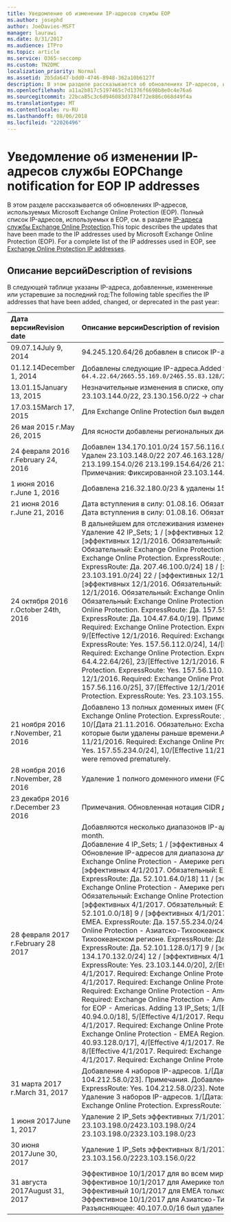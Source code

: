 ```yaml
---
title: Уведомление об изменении IP-адресов службы EOP
ms.author: josephd
author: JoeDavies-MSFT
manager: laurawi
ms.date: 8/31/2017
ms.audience: ITPro
ms.topic: article
ms.service: O365-seccomp
ms.custom: TN2DMC
localization_priority: Normal
ms.assetid: 2b5da647-bdd0-4746-8948-362a10b6127f
description: В этом разделе рассказывается об обновлениях IP-адресов, используемых Microsoft Exchange Online Protection (EOP). Полный список IP-адресов, используемых в EOP, см. в разделе IP-адреса службы Exchange Online Protection.
ms.openlocfilehash: a11a2b817c5197465c7d1376f6698b8e0c4e76a6
ms.sourcegitcommit: 22bca85c3c6d946083d3784f72e886c068d49f4a
ms.translationtype: MT
ms.contentlocale: ru-RU
ms.lasthandoff: 08/06/2018
ms.locfileid: "22026496"
---
```

# <a name="change-notification-for-eop-ip-addresses"></a><span data-ttu-id="12af7-104">Уведомление об изменении IP-адресов службы EOP</span><span class="sxs-lookup"><span data-stu-id="12af7-104">Change notification for EOP IP addresses</span></span>

<span data-ttu-id="12af7-p102">В этом разделе рассказывается об обновлениях IP-адресов, используемых Microsoft Exchange Online Protection (EOP). Полный список IP-адресов, используемых в EOP, см. в разделе [IP-адреса службы Exchange Online Protection](exchange-online-protection-ip-addresses.md).</span><span class="sxs-lookup"><span data-stu-id="12af7-p102">This topic describes the updates that have been made to the IP addresses used by Microsoft Exchange Online Protection (EOP). For a complete list of the IP addresses used in EOP, see [Exchange Online Protection IP addresses](exchange-online-protection-ip-addresses.md).</span></span>
  
## <a name="description-of-revisions"></a><span data-ttu-id="12af7-107">Описание версий</span><span class="sxs-lookup"><span data-stu-id="12af7-107">Description of revisions</span></span>

<span data-ttu-id="12af7-108">В следующей таблице указаны IP-адреса, добавленные, измененные или устаревшие за последний год:</span><span class="sxs-lookup"><span data-stu-id="12af7-108">The following table specifies the IP addresses that have been added, changed, or deprecated in the past year:</span></span>
  
|<span data-ttu-id="12af7-109">**Дата версии**</span><span class="sxs-lookup"><span data-stu-id="12af7-109">**Revision date**</span></span>|<span data-ttu-id="12af7-110">**Описание версии**</span><span class="sxs-lookup"><span data-stu-id="12af7-110">**Description of revision**</span></span>|
|:-----|:-----|
|<span data-ttu-id="12af7-111">09.07.14</span><span class="sxs-lookup"><span data-stu-id="12af7-111">July 9, 2014</span></span>  <br/> | <span data-ttu-id="12af7-112">94.245.120.64/26 добавлен в список IP-адресов.</span><span class="sxs-lookup"><span data-stu-id="12af7-112">Added 94.245.120.64/26 to the list of IP addresses.</span></span>  <br/> |
|<span data-ttu-id="12af7-113">01.12.14</span><span class="sxs-lookup"><span data-stu-id="12af7-113">December 1, 2014</span></span>  <br/> |<span data-ttu-id="12af7-114">Добавлены следующие IP-адреса.</span><span class="sxs-lookup"><span data-stu-id="12af7-114">Added the following IP addresses.</span></span>  <br/> ```64.4.22.64/2665.55.169.0/2465.55.83.128/27134.170.132.0/24134.170.140.0/24134.170.171.0/24157.55.133.160/27157.55.158.0/23157.55.234.0/24157.55.206.0/23157.56.73.0/24157.56.87.192/26157.56.108.0/24157.56.110.0/24157.56.111.0/24157.56.112.0/24157.56.206.0/24157.56.208.0/22207.46.100.0/24207.46.101.128/26``````23.103.132.0/2323.103.134.0/2323.130.156.0/2223.103.144.0/19104.47.0.0/1723.103.198.0/2323.103.200.0/2123.103.191.0/242a01:111:f400:fc00::/54```|
|<span data-ttu-id="12af7-115">13.01.15</span><span class="sxs-lookup"><span data-stu-id="12af7-115">January 13, 2015</span></span>  <br/> | <span data-ttu-id="12af7-116">Незначительные изменения в списке, опубликованном в декабре (23.103.132.0/23 -\> изменен на 23.103.132.0/22; 23.103.134.0/23 -\> удален (включен в другие диапазоны); 23.103.144.0/19 -\> изменен на 23.103.144.0/22; 23.130.156.0/22 -\> изменен на 23.103.136.0/21).</span><span class="sxs-lookup"><span data-stu-id="12af7-116">Minor adjustments to the list published in December (23.103.132.0/23 -\> change to 23.103.132.0/22, 23.103.134.0/23 -\> remove (included in other ranges), 23.103.144.0/19 -\> change to 23.103.144.0/22, 23.130.156.0/22 -\> change to 23.103.136.0/21).</span></span>  <br/> |
|<span data-ttu-id="12af7-117">17.03.15</span><span class="sxs-lookup"><span data-stu-id="12af7-117">March 17, 2015</span></span>  <br/> |<span data-ttu-id="12af7-p103">Для Exchange Online Protection был выделен один диапазон из нового диапазона Office 365 (40.96.0.0/12). Exchange Online Protection будет ждать более 30 дней, прежде чем выделить емкость для следующих конечных точек. 40.107.0.0/16</span><span class="sxs-lookup"><span data-stu-id="12af7-p103">Of the new Office 365 range (40.96.0.0/12), Exchange Online Protection has been allocated one range. Exchange Online Protection will wait 30+ days before deploying capacity to the following end points. 40.107.0.0/16</span></span>  <br/> |
|<span data-ttu-id="12af7-121">26 мая 2015 г.</span><span class="sxs-lookup"><span data-stu-id="12af7-121">May 26, 2015</span></span>  <br/> |<span data-ttu-id="12af7-122">Для ясности добавлены региональных диапазоны.</span><span class="sxs-lookup"><span data-stu-id="12af7-122">Added regional specific ranges for clarity.</span></span>  <br/> |
|<span data-ttu-id="12af7-123">24 февраля 2016 г.</span><span class="sxs-lookup"><span data-stu-id="12af7-123">February 24, 2016</span></span>  <br/> |<span data-ttu-id="12af7-p104">Добавлен 134.170.101.0/24 157.56.116.0/25 207.46.108.0/25 157.56.110.0/23 157.56.120.0/25 157.55.234.0/24. Примечания. Полный список IP-адресов EOP.</span><span class="sxs-lookup"><span data-stu-id="12af7-p104">Added 134.170.101.0/24 157.56.116.0/25 207.46.108.0/25 157.56.110.0/23 157.56.120.0/25 157.55.234.0/24. Notes: To the complete EOP IP List.</span></span>  <br/> <span data-ttu-id="12af7-126">Удален 23.103.148.0/22 207.46.163.128/26 207.46.163.192/27 207.46.163.224/27 23.103.145.128/27 23.103.145.192/27 213.199.154.0/26 213.199.154.64/26 213.199.154.128/27 207.46.51.64/27 207.46.51.96/27 134.170.132.0/24 Примечания. Из региональных списков, эти адреса продублированы или больше не используются.</span><span class="sxs-lookup"><span data-stu-id="12af7-126">Removed 23.103.148.0/22 207.46.163.128/26 207.46.163.192/27 207.46.163.224/27 23.103.145.128/27 23.103.145.192/27 213.199.154.0/26 213.199.154.64/26 213.199.154.128/27 207.46.51.64/27 207.46.51.96/27 134.170.132.0/24 Notes: From regional listings, these were duplicates or are no longer in use.</span></span>  <br/> <span data-ttu-id="12af7-127">Примечания: Фиксированной 23.103.144.0/22 для 23.103.144.0/20 &amp; фиксированной 157.55.133.160/27 для 157.55.133.0/25.</span><span class="sxs-lookup"><span data-stu-id="12af7-127">Notes: Fixed 23.103.144.0/22 to 23.103.144.0/20 &amp; Fixed 157.55.133.160/27 to 157.55.133.0/25.</span></span>  <br/> |
|<span data-ttu-id="12af7-128">1 июня 2016 г.</span><span class="sxs-lookup"><span data-stu-id="12af7-128">June 1, 2016</span></span>  <br/> |<span data-ttu-id="12af7-129">Добавлена 216.32.180.0/23 &amp; удалены 157.56.111.0/24</span><span class="sxs-lookup"><span data-stu-id="12af7-129">Added 216.32.180.0/23 &amp; removed 157.56.111.0/24</span></span>  <br/> |
|<span data-ttu-id="12af7-130">21 июня 2016 г.</span><span class="sxs-lookup"><span data-stu-id="12af7-130">June 21, 2016</span></span>  <br/> |<span data-ttu-id="12af7-p105">Дата вступления в силу: 01.08.16. Обязательно: Skype для бизнеса Online. ExpressRoute: Да. 216.32.180.0/24</span><span class="sxs-lookup"><span data-stu-id="12af7-p105">Effective 8/1/2016. Required: Skype for Business Online. ExpressRoute: Yes. 216.32.180.0/24</span></span>  <br/> <span data-ttu-id="12af7-p106">Дата вступления в силу: 01.08.16. Обязательно: Exchange Online Protection. ExpressRoute: Да. 216.32.181.0/24</span><span class="sxs-lookup"><span data-stu-id="12af7-p106">Effective 8/1/2016. Required: Exchange Online Protection. ExpressRoute: Yes. 216.32.181.0/24</span></span>  <br/> |
|<span data-ttu-id="12af7-139">24 октября 2016 г.</span><span class="sxs-lookup"><span data-stu-id="12af7-139">October 24th, 2016</span></span>  <br/> |<span data-ttu-id="12af7-140">В дальнейшем для отслеживания изменений используйте [веб-канал конечных точек Office 365](https://go.microsoft.com/fwlink/p/?linkid=236301).</span><span class="sxs-lookup"><span data-stu-id="12af7-140">Going forward, please refer to the [Office 365 endpoints feed](https://go.microsoft.com/fwlink/p/?linkid=236301) to track changes.</span></span>  <br/> <span data-ttu-id="12af7-p107">Удаление 42 IP_Sets; 1 / [эффективных 12/1/2016. Обязательный: Exchange Online Protection. ExpressRoute: Да. 23.103.144.0/20] 2 / [эффективных 12/1/2016. Обязательный: Exchange Online Protection. ExpressRoute: Да. 23.103.198.0/23], 3 / [эффективных 12/1/2016. Обязательный: Exchange Online Protection. ExpressRoute: Да. 23.103.200.0/21] 4 / [эффективных 12/1/2016. Обязательный: Exchange Online Protection. ExpressRoute: Да. 40.92.0.0/14], 5 / [эффективных 12/1/2016. Обязательный: Exchange Online Protection. ExpressRoute: Да. 40.107.0.0/16] 6 / [эффективных 12/1/2016. Обязательный: Exchange Online Protection. ExpressRoute: Да. 65.55.169.0/24] 7 / [эффективных 12/1/2016. Обязательный: Exchange Online Protection. ExpressRoute: Да. 134.170.101.0/24], 8 / [эффективных 12/1/2016. Обязательный: Exchange Online Protection. ExpressRoute: Да. 134.170.140.0/24] 9 / [эффективных 12/1/2016. Обязательный: Exchange Online Protection. ExpressRoute: Да. 134.170.171.0/24], 10 / [эффективных 12/1/2016. Обязательный: Exchange Online Protection. ExpressRoute: Да. 157.55.133.0/25] 11 / [эффективных 12/1/2016. Обязательный: Exchange Online Protection. ExpressRoute: Да. 157.56.87.192/26] 12 / [эффективных 12/1/2016. Обязательный: Exchange Online Protection. ExpressRoute: Да. 157.56.110.0/23] 13 / [эффективных 12/1/2016. Обязательный: Exchange Online Protection. ExpressRoute: Да. 157.56.112.0/24] 14 / [эффективных 12/1/2016. Обязательный: Exchange Online Protection. ExpressRoute: Да. 157.56.116.0/25] 15 / [эффективных 12/1/2016. Обязательный: Exchange Online Protection. ExpressRoute: Да. 157.56.120.0/25] 16 / [эффективных 12/1/2016. Обязательный: Exchange Online Protection. ExpressRoute: Да. 207.46.51.64/26] 17 / [эффективных 12/1/2016. Обязательный: Exchange Online Protection. ExpressRoute: Да. 207.46.100.0/24] 18 / [эффективных 12/1/2016. Обязательный: Exchange Online Protection. ExpressRoute: Да. 207.46.108.0/25] 19 / [эффективных 12/1/2016. Обязательный: Exchange Online Protection. ExpressRoute: Да. 2a01:111:f400:FC00:: / 54], 20 / [эффективных 12/1/2016. Обязательный: Exchange Online Protection. ExpressRoute: Да. 23.103.148.0/22] 21 / [эффективных 12/1/2016. Обязательный: Exchange Online Protection. ExpressRoute: Да. 23.103.191.0/24] 22 / [эффективных 12/1/2016. Обязательный: Exchange Online Protection. ExpressRoute: Да. 64.4.22.64/26] 23 / [эффективных 12/1/2016. Обязательный: Exchange Online Protection. ExpressRoute: Да. 65.55.169.0/24] 24 / [эффективных 12/1/2016. Обязательный: Exchange Online Protection. ExpressRoute: Да. 157.55.133.0/25], 25 / [эффективных 12/1/2016. Обязательный: Exchange Online Protection. ExpressRoute: Да. 157.55.158.0/23], 26 / [эффективных 12/1/2016. Обязательный: Exchange Online Protection. ExpressRoute: Да. 157.56.87.192/26] 27 / [эффективных 12/1/2016. Обязательный: Exchange Online Protection. ExpressRoute: Да. 157.56.110.0/23] 28 / [эффективных 12/1/2016. Обязательный: Exchange Online Protection. ExpressRoute: Да. 207.46.100.0/24] 29 / [эффективных 12/1/2016. Обязательный: Exchange Online Protection. ExpressRoute: Да. 207.46.101.128/26] 30 / [эффективных 12/1/2016. Обязательный: Exchange Online Protection. ExpressRoute: Да. 207.46.108.0/25] 31 / [эффективных 12/1/2016. Обязательный: Exchange Online Protection. ExpressRoute: Да. 216.32.181.0/24] 32 / [эффективных 12/1/2016. Обязательный: Exchange Online Protection. ExpressRoute: Да. 23.103.144.0/22] 33 / [эффективных 12/1/2016. Обязательный: Exchange Online Protection. ExpressRoute: Да. 94.245.120.64/26] 34 / [эффективных 12/1/2016. Обязательный: Exchange Online Protection. ExpressRoute: Да. 104.47.0.0/19] 35 / [эффективных 12/1/2016. Обязательный: Exchange Online Protection. ExpressRoute: Да. 157.56.112.0/24] 36 / [эффективных 12/1/2016. Обязательный: Exchange Online Protection. ExpressRoute: Да. 157.56.116.0/25] 37 / [эффективных 12/1/2016. Обязательный: Exchange Online Protection. ExpressRoute: Да. 157.56.120.0/25] 38 / [эффективных 12/1/2016. Обязательный: Exchange Online Protection. ExpressRoute: Да. 157.55.234.0/24] 39 / [эффективных 12/1/2016. Обязательный: Exchange Online Protection. ExpressRoute: Да. 23.103.152.0/22] 40 / [эффективных 12/1/2016. Обязательный: Exchange Online Protection. ExpressRoute: Да. 23.103.155.0/27] 41 / [эффективных 12/1/2016. Обязательный: Exchange Online Protection. ExpressRoute: Да. 23.103.155.64/27] 42 / [эффективных 12/1/2016. Обязательный: Exchange Online Protection. ExpressRoute: Да. 104.47.64.0/19]. Примечания: Удаление IP-адресов адреса списать в рамках нашей работы консолидации.</span><span class="sxs-lookup"><span data-stu-id="12af7-p107">Removing 42 IP_Sets; 1/[Effective 12/1/2016. Required: Exchange Online Protection. ExpressRoute: Yes. 23.103.144.0/20], 2/[Effective 12/1/2016. Required: Exchange Online Protection. ExpressRoute: Yes. 23.103.198.0/23], 3/[Effective 12/1/2016. Required: Exchange Online Protection. ExpressRoute: Yes. 23.103.200.0/21], 4/[Effective 12/1/2016. Required: Exchange Online Protection. ExpressRoute: Yes. 40.92.0.0/14], 5/[Effective 12/1/2016. Required: Exchange Online Protection. ExpressRoute: Yes. 40.107.0.0/16], 6/[Effective 12/1/2016. Required: Exchange Online Protection. ExpressRoute: Yes. 65.55.169.0/24], 7/[Effective 12/1/2016. Required: Exchange Online Protection. ExpressRoute: Yes. 134.170.101.0/24], 8/[Effective 12/1/2016. Required: Exchange Online Protection. ExpressRoute: Yes. 134.170.140.0/24], 9/[Effective 12/1/2016. Required: Exchange Online Protection. ExpressRoute: Yes. 134.170.171.0/24], 10/[Effective 12/1/2016. Required: Exchange Online Protection. ExpressRoute: Yes. 157.55.133.0/25], 11/[Effective 12/1/2016. Required: Exchange Online Protection. ExpressRoute: Yes. 157.56.87.192/26], 12/[Effective 12/1/2016. Required: Exchange Online Protection. ExpressRoute: Yes. 157.56.110.0/23], 13/[Effective 12/1/2016. Required: Exchange Online Protection. ExpressRoute: Yes. 157.56.112.0/24], 14/[Effective 12/1/2016. Required: Exchange Online Protection. ExpressRoute: Yes. 157.56.116.0/25], 15/[Effective 12/1/2016. Required: Exchange Online Protection. ExpressRoute: Yes. 157.56.120.0/25], 16/[Effective 12/1/2016. Required: Exchange Online Protection. ExpressRoute: Yes. 207.46.51.64/26], 17/[Effective 12/1/2016. Required: Exchange Online Protection. ExpressRoute: Yes. 207.46.100.0/24], 18/[Effective 12/1/2016. Required: Exchange Online Protection. ExpressRoute: Yes. 207.46.108.0/25], 19/[Effective 12/1/2016. Required: Exchange Online Protection. ExpressRoute: Yes. 2a01:111:f400:fc00::/54], 20/[Effective 12/1/2016. Required: Exchange Online Protection. ExpressRoute: Yes. 23.103.148.0/22], 21/[Effective 12/1/2016. Required: Exchange Online Protection. ExpressRoute: Yes. 23.103.191.0/24], 22/[Effective 12/1/2016. Required: Exchange Online Protection. ExpressRoute: Yes. 64.4.22.64/26], 23/[Effective 12/1/2016. Required: Exchange Online Protection. ExpressRoute: Yes. 65.55.169.0/24], 24/[Effective 12/1/2016. Required: Exchange Online Protection. ExpressRoute: Yes. 157.55.133.0/25], 25/[Effective 12/1/2016. Required: Exchange Online Protection. ExpressRoute: Yes. 157.55.158.0/23], 26/[Effective 12/1/2016. Required: Exchange Online Protection. ExpressRoute: Yes. 157.56.87.192/26], 27/[Effective 12/1/2016. Required: Exchange Online Protection. ExpressRoute: Yes. 157.56.110.0/23], 28/[Effective 12/1/2016. Required: Exchange Online Protection. ExpressRoute: Yes. 207.46.100.0/24], 29/[Effective 12/1/2016. Required: Exchange Online Protection. ExpressRoute: Yes. 207.46.101.128/26], 30/[Effective 12/1/2016. Required: Exchange Online Protection. ExpressRoute: Yes. 207.46.108.0/25], 31/[Effective 12/1/2016. Required: Exchange Online Protection. ExpressRoute: Yes. 216.32.181.0/24], 32/[Effective 12/1/2016. Required: Exchange Online Protection. ExpressRoute: Yes. 23.103.144.0/22], 33/[Effective 12/1/2016. Required: Exchange Online Protection. ExpressRoute: Yes. 94.245.120.64/26], 34/[Effective 12/1/2016. Required: Exchange Online Protection. ExpressRoute: Yes. 104.47.0.0/19], 35/[Effective 12/1/2016. Required: Exchange Online Protection. ExpressRoute: Yes. 157.56.112.0/24], 36/[Effective 12/1/2016. Required: Exchange Online Protection. ExpressRoute: Yes. 157.56.116.0/25], 37/[Effective 12/1/2016. Required: Exchange Online Protection. ExpressRoute: Yes. 157.56.120.0/25], 38/[Effective 12/1/2016. Required: Exchange Online Protection. ExpressRoute: Yes. 157.55.234.0/24], 39/[Effective 12/1/2016. Required: Exchange Online Protection. ExpressRoute: Yes. 23.103.152.0/22], 40/[Effective 12/1/2016. Required: Exchange Online Protection. ExpressRoute: Yes. 23.103.155.0/27], 41/[Effective 12/1/2016. Required: Exchange Online Protection. ExpressRoute: Yes. 23.103.155.64/27], 42/[Effective 12/1/2016. Required: Exchange Online Protection. ExpressRoute: Yes. 104.47.64.0/19]. Notes: Removing IP addresses decommissioned as part of our consolidation effort.  </span></span><br/> |
|<span data-ttu-id="12af7-269">21 ноября 2016 г.</span><span class="sxs-lookup"><span data-stu-id="12af7-269">November, 21 2016</span></span>  <br/> |<span data-ttu-id="12af7-p108">Добавлено 13 полных доменных имен (FQDN); 1/[Дата: 21.11.2016. Обязательно: Exchange Online Protection. ExpressRoute: Да. 40.82.0.0/14], 2/[Дата 21.11.2016. Обязательно: Exchange Online Protection. ExpressRoute: Да. 40.92.0.0/14], 3/[Дата 21.11.2016. Обязательно: Exchange Online Protection. ExpressRoute: Да. 40.107.0.0/16], 4/[Дата 21.11.2016. Обязательно: Exchange Online Protection. ExpressRoute: Да. 65.55.169.0/24], 5/[Дата 21.11.2016. Обязательно: Exchange Online Protection. ExpressRoute: Да. 94.245.120.64/26], 6/[Дата 21.11.2016. Обязательно: Exchange Online Protection. ExpressRoute: Да. 134.170.132.0/24], 7/[Дата 21.11.2016. Обязательно: Exchange Online Protection. ExpressRoute: Да. 134.170.140.0/24], 8/[Дата 21.11.2016. Обязательно: Exchange Online Protection. ExpressRoute: Да. 157.55.133.0/25], 9/[Дата 21.11.2016. Обязательно: Exchange Online Protection. ExpressRoute: Да. 157.55.234.0/24], 10/[Дата 21.11.2016. Обязательно: Exchange Online Protection. ExpressRoute: Да. 157.56.110.0/23], 11/[Дата 21.11.2016. Обязательно: Exchange Online Protection. ExpressRoute: Да. 157.56.112.0/24], 12/[Дата 21.11.2016. Обязательно: Exchange Online Protection. ExpressRoute: Да. 207.46.51.64/26], 13/[Дата 21.11.2016. Обязательно: Exchange Online Protection. ExpressRoute: Да. 207.46.100.0/24]. Примечания. Добавлено несколько диапазонов IP-адресов, которые были удалены раньше времени.</span><span class="sxs-lookup"><span data-stu-id="12af7-p108">Adding 13 FQDNs; 1/[Effective 11/21/2016. Required: Exchange Online Protection. ExpressRoute: Yes. 40.82.0.0/14], 2/[Effective 11/21/2016. Required: Exchange Online Protection. ExpressRoute: Yes. 40.92.0.0/14], 3/[Effective 11/21/2016. Required: Exchange Online Protection. ExpressRoute: Yes. 40.107.0.0/16], 4/[Effective 11/21/2016. Required: Exchange Online Protection. ExpressRoute: Yes. 65.55.169.0/24], 5/[Effective 11/21/2016. Required: Exchange Online Protection. ExpressRoute: Yes. 94.245.120.64/26], 6/[Effective 11/21/2016. Required: Exchange Online Protection. ExpressRoute: Yes. 134.170.132.0/24], 7/[Effective 11/21/2016. Required: Exchange Online Protection. ExpressRoute: Yes. 134.170.140.0/24], 8/[Effective 11/21/2016. Required: Exchange Online Protection. ExpressRoute: Yes. 157.55.133.0/25], 9/[Effective 11/21/2016. Required: Exchange Online Protection. ExpressRoute: Yes. 157.55.234.0/24], 10/[Effective 11/21/2016. Required: Exchange Online Protection. ExpressRoute: Yes. 157.56.110.0/23], 11/[Effective 11/21/2016. Required: Exchange Online Protection. ExpressRoute: Yes. 157.56.112.0/24], 12/[Effective 11/21/2016. Required: Exchange Online Protection. ExpressRoute: Yes. 207.46.51.64/26], 13/[Effective 11/21/2016. Required: Exchange Online Protection. ExpressRoute: Yes. 207.46.100.0/24]. Notes: Adding back several IP ranges that were removed prematurely.</span></span>  <br/> |
|<span data-ttu-id="12af7-311">28 ноября 2016 г.</span><span class="sxs-lookup"><span data-stu-id="12af7-311">November, 28 2016</span></span>  <br/> |<span data-ttu-id="12af7-p109">Удаление 1 полного доменного имени (FQDN); 1/[Дата: 28.11.2016. Обязательно: Exchange Online Protection. ExpressRoute: Да. 40.82.0.0/14]. Примечания. Удаление диапазона, добавленного ошибочно.</span><span class="sxs-lookup"><span data-stu-id="12af7-p109">Removing 1 FQDNs; 1/[Effective 11/28/2016. Required: Exchange Online Protection. ExpressRoute: Yes. 40.82.0.0/14]. Notes: Removing range erroneously added.</span></span>  <br/> |
|<span data-ttu-id="12af7-317">23 декабря 2016 г.</span><span class="sxs-lookup"><span data-stu-id="12af7-317">December 23 2016</span></span>  <br/> |<span data-ttu-id="12af7-318">Примечания. Обновленная нотация CIDR для Азиатско-Тихоокеанского региона, а также Северной и Южной Америки от 52.100.2.0/15 до 52.100.0.0/15 и от 52.100.1.0/16 до 52.100.0.0/16.</span><span class="sxs-lookup"><span data-stu-id="12af7-318">Notes: Updated CIDR notation for APAC and Americas, from 52.100.2.0/15 to 52.100.0.0/15 and from 52.100.1.0/16 to 52.100.0.0/16.</span></span>  <br/> |
|<span data-ttu-id="12af7-319">28 февраля 2017 г.</span><span class="sxs-lookup"><span data-stu-id="12af7-319">February 28 2017</span></span>  <br/> |<span data-ttu-id="12af7-320">Добавляются несколько диапазонов IP-адресов. Кое-где они будут пересекаться, что обеспечит объявление новых диапазонов через ExpressRoute перед удалением более широкого или узкого диапазона, замененного в этом месяце.</span><span class="sxs-lookup"><span data-stu-id="12af7-320">Several IP ranges are being added, you'll notice some overlap in the ranges - this is to ensure the new ranges have been advertised over ExpressRoute before we remove the broader or narrower range that was replaced by the additions this month.</span></span>  <br/> <span data-ttu-id="12af7-p110">Добавление 4 IP_Sets; 1 / [эффективных 4/1/2017. Обязательный: Exchange Online Protection. ExpressRoute: Да. 23.103.144.0/20] 2 / [эффективных 4/1/2017. Обязательный: Exchange Online Protection. ExpressRoute: Да. 40.107.0.0/17], 3 / [эффективных 4/1/2017. Обязательный: Exchange Online Protection. ExpressRoute: Да. 40.107.128.0/18] 4 / [эффективных 4/1/2017. Обязательный: Exchange Online Protection. ExpressRoute: Да. 52.100.0.0/14]. Примечания: Обновление IP-адресов для диапазона для EOP - замена этих диапазонов несколько, которые будут удалены во время обновления марта. Добавление 16 IP_Sets; 1 / [эффективных 4/1/2017. Обязательный: Exchange Online Protection - Америке региона. ExpressRoute: Да. 23.103.148.0/22] 2 / [эффективных 4/1/2017. Обязательный: Exchange Online Protection - Америке региона. ExpressRoute: Да. 23.103.200.0/22], 3 / [эффективных 4/1/2017. Обязательный: Exchange Online Protection - Америке региона. ExpressRoute: Да. 23.103.212.0/22] 4 / [эффективных 4/1/2017. Обязательный: Exchange Online Protection - Америке региона. ExpressRoute: Да. 40.92.64.0/18], 5 / [эффективных 4/1/2017. Обязательный: Exchange Online Protection - Америке региона. ExpressRoute: Да. 40.93.64.0/18] 6 / [эффективных 4/1/2017. Обязательный: Exchange Online Protection - Америке региона. ExpressRoute: Да. 40.94.64.0/18] 7 / [эффективных 4/1/2017. Обязательный: Exchange Online Protection - Америке региона. ExpressRoute: Да. 40.95.64.0/18], 8 / [эффективных 4/1/2017. Обязательный: Exchange Online Protection - Америке региона. ExpressRoute: Да. 40.107.64.0/18] 9 / [эффективных 4/1/2017. Обязательный: Exchange Online Protection - Америке региона. ExpressRoute: Да. 52.100.64.0/18], 10 / [эффективных 4/1/2017. Обязательный: Exchange Online Protection - Америке региона. ExpressRoute: Да. 52.101.64.0/18] 11 / [эффективных 4/1/2017. Обязательный: Exchange Online Protection - Америке региона. ExpressRoute: Да. 52.102.64.0/18] 12 / [эффективных 4/1/2017. Обязательный: Exchange Online Protection - Америке региона. ExpressRoute: Да. 52.103.64.0/18] 13 / [эффективных 4/1/2017. Обязательный: Exchange Online Protection - Америке региона. ExpressRoute: Да. 65.55.169.0/24] 14 / [эффективных 4/1/2017. Обязательный: Exchange Online Protection - Америке региона. ExpressRoute: Да. 104.47.32.0/19] 15 / [эффективных 4/1/2017. Обязательный: Exchange Online Protection - Америке региона. ExpressRoute: Да. 157.56.110.0/23] 16 / [эффективных 4/1/2017. Обязательный: Exchange Online Protection - Америке региона. ExpressRoute: Да. 207.46.100.0/24]. Примечания: Региональные IP-адресов для диапазона для EOP - Америке. Добавление 13 IP_Sets; 1 / [эффективных 4/1/2017. Обязательный: Exchange Online Protection - региона EMEA. ExpressRoute: Да. 23.103.144.0/22] 2 / [эффективных 4/1/2017. Обязательный: Exchange Online Protection - региона EMEA. ExpressRoute: Да. 40.92.0.0/18], 3 / [эффективных 4/1/2017. Обязательный: Exchange Online Protection - региона EMEA. ExpressRoute: Да. 40.93.0.0/18] 4 / [эффективных 4/1/2017. Обязательный: Exchange Online Protection - региона EMEA. ExpressRoute: Да. 40.94.0.0/18], 5 / [эффективных 4/1/2017. Обязательный: Exchange Online Protection - региона EMEA. ExpressRoute: Да. 40.95.0.0/18] 6 / [эффективных 4/1/2017. Обязательный: Exchange Online Protection - региона EMEA. ExpressRoute: Да. 40.107.0.0/18] 7 / [эффективных 4/1/2017. Обязательный: Exchange Online Protection - региона EMEA. ExpressRoute: Да. 52.100.0.0/18], 8 / [эффективных 4/1/2017. Обязательный: Exchange Online Protection - региона EMEA. ExpressRoute: Да. 52.101.0.0/18] 9 / [эффективных 4/1/2017. Обязательный: Exchange Online Protection - региона EMEA. ExpressRoute: Да. 52.102.0.0/18], 10 / [эффективных 4/1/2017. Обязательный: Exchange Online Protection - региона EMEA. ExpressRoute: Да. 52.103.0.0/18] 11 / [эффективных 4/1/2017. Обязательный: Exchange Online Protection - региона EMEA. ExpressRoute: Да. 104.47.0.0/19] 12 / [эффективных 4/1/2017. Обязательный: Exchange Online Protection - региона EMEA. ExpressRoute: Да. 157.55.234.0/24] 13 / [эффективных 4/1/2017. Обязательный: Exchange Online Protection - региона EMEA. ExpressRoute: Да. 157.56.112.0/24]. Примечания: Региональные IP-адресов для диапазона для EOP - EMEA. Добавление 13 IP_Sets; 1 / [эффективных 4/1/2017. Обязательный: Exchange Online Protection - Азиатско-Тихоокеанском регионе. ExpressRoute: Да. 23.103.152.0/22] 2 / [эффективных 4/1/2017. Обязательный: Exchange Online Protection - Азиатско-Тихоокеанском регионе. ExpressRoute: Да. 40.92.128.0/17], 3 / [эффективных 4/1/2017. Обязательный: Exchange Online Protection - Азиатско-Тихоокеанском регионе. ExpressRoute: Да. 40.93.128.0/17] 4 / [эффективных 4/1/2017. Обязательный: Exchange Online Protection - Азиатско-Тихоокеанском регионе. ExpressRoute: Да. 40.94.128.0/17], 5 / [эффективных 4/1/2017. Обязательный: Exchange Online Protection - Азиатско-Тихоокеанском регионе. ExpressRoute: Да. 40.95.128.0/17] 6 / [эффективных 4/1/2017. Обязательный: Exchange Online Protection - Азиатско-Тихоокеанском регионе. ExpressRoute: Да. 40.107.128.0/18] 7 / [эффективных 4/1/2017. Обязательный: Exchange Online Protection - Азиатско-Тихоокеанском регионе. ExpressRoute: Да. 52.100.128.0/17], 8 / [эффективных 4/1/2017. Обязательный: Exchange Online Protection - Азиатско-Тихоокеанском регионе. ExpressRoute: Да. 52.101.128.0/17] 9 / [эффективных 4/1/2017. Обязательный: Exchange Online Protection - Азиатско-Тихоокеанском регионе. ExpressRoute: Да. 52.102.128.0/17], 10 / [эффективных 4/1/2017. Обязательный: Exchange Online Protection - Азиатско-Тихоокеанском регионе. ExpressRoute: Да. 52.103.128.0/17] 11 / [эффективных 4/1/2017. Обязательный: Exchange Online Protection - Азиатско-Тихоокеанском регионе. ExpressRoute: Да. 134.170.132.0/24] 12 / [эффективных 4/1/2017. Обязательный: Exchange Online Protection - Азиатско-Тихоокеанском регионе. ExpressRoute: Да. 134.170.140.0/24] 13 / [эффективных 4/1/2017. Обязательный: Exchange Online Protection - Азиатско-Тихоокеанском регионе. ExpressRoute: Да. 207.46.51.64/26]. Примечания: Региональные IP-адресов для диапазона для EOP - APAC.</span><span class="sxs-lookup"><span data-stu-id="12af7-p110">Adding 4 IP_Sets; 1/[Effective 4/1/2017. Required: Exchange Online Protection. ExpressRoute: Yes. 23.103.144.0/20], 2/[Effective 4/1/2017. Required: Exchange Online Protection. ExpressRoute: Yes. 40.107.0.0/17], 3/[Effective 4/1/2017. Required: Exchange Online Protection. ExpressRoute: Yes. 40.107.128.0/18], 4/[Effective 4/1/2017. Required: Exchange Online Protection. ExpressRoute: Yes. 52.100.0.0/14]. Notes: Updating IP ranges for EOP - these ranges are replacing several that will be removed during the March update. Adding 16 IP_Sets; 1/[Effective 4/1/2017. Required: Exchange Online Protection - Americas Region. ExpressRoute: Yes. 23.103.148.0/22], 2/[Effective 4/1/2017. Required: Exchange Online Protection - Americas Region. ExpressRoute: Yes. 23.103.200.0/22], 3/[Effective 4/1/2017. Required: Exchange Online Protection - Americas Region. ExpressRoute: Yes. 23.103.212.0/22], 4/[Effective 4/1/2017. Required: Exchange Online Protection - Americas Region. ExpressRoute: Yes. 40.92.64.0/18], 5/[Effective 4/1/2017. Required: Exchange Online Protection - Americas Region. ExpressRoute: Yes. 40.93.64.0/18], 6/[Effective 4/1/2017. Required: Exchange Online Protection - Americas Region. ExpressRoute: Yes. 40.94.64.0/18], 7/[Effective 4/1/2017. Required: Exchange Online Protection - Americas Region. ExpressRoute: Yes. 40.95.64.0/18], 8/[Effective 4/1/2017. Required: Exchange Online Protection - Americas Region. ExpressRoute: Yes. 40.107.64.0/18], 9/[Effective 4/1/2017. Required: Exchange Online Protection - Americas Region. ExpressRoute: Yes. 52.100.64.0/18], 10/[Effective 4/1/2017. Required: Exchange Online Protection - Americas Region. ExpressRoute: Yes. 52.101.64.0/18], 11/[Effective 4/1/2017. Required: Exchange Online Protection - Americas Region. ExpressRoute: Yes. 52.102.64.0/18], 12/[Effective 4/1/2017. Required: Exchange Online Protection - Americas Region. ExpressRoute: Yes. 52.103.64.0/18], 13/[Effective 4/1/2017. Required: Exchange Online Protection - Americas Region. ExpressRoute: Yes. 65.55.169.0/24], 14/[Effective 4/1/2017. Required: Exchange Online Protection - Americas Region. ExpressRoute: Yes. 104.47.32.0/19], 15/[Effective 4/1/2017. Required: Exchange Online Protection - Americas Region. ExpressRoute: Yes. 157.56.110.0/23], 16/[Effective 4/1/2017. Required: Exchange Online Protection - Americas Region. ExpressRoute: Yes. 207.46.100.0/24]. Notes: Regional IP ranges for EOP - Americas. Adding 13 IP_Sets; 1/[Effective 4/1/2017. Required: Exchange Online Protection - EMEA Region. ExpressRoute: Yes. 23.103.144.0/22], 2/[Effective 4/1/2017. Required: Exchange Online Protection - EMEA Region. ExpressRoute: Yes. 40.92.0.0/18], 3/[Effective 4/1/2017. Required: Exchange Online Protection - EMEA Region. ExpressRoute: Yes. 40.93.0.0/18], 4/[Effective 4/1/2017. Required: Exchange Online Protection - EMEA Region. ExpressRoute: Yes. 40.94.0.0/18], 5/[Effective 4/1/2017. Required: Exchange Online Protection - EMEA Region. ExpressRoute: Yes. 40.95.0.0/18], 6/[Effective 4/1/2017. Required: Exchange Online Protection - EMEA Region. ExpressRoute: Yes. 40.107.0.0/18], 7/[Effective 4/1/2017. Required: Exchange Online Protection - EMEA Region. ExpressRoute: Yes. 52.100.0.0/18], 8/[Effective 4/1/2017. Required: Exchange Online Protection - EMEA Region. ExpressRoute: Yes. 52.101.0.0/18], 9/[Effective 4/1/2017. Required: Exchange Online Protection - EMEA Region. ExpressRoute: Yes. 52.102.0.0/18], 10/[Effective 4/1/2017. Required: Exchange Online Protection - EMEA Region. ExpressRoute: Yes. 52.103.0.0/18], 11/[Effective 4/1/2017. Required: Exchange Online Protection - EMEA Region. ExpressRoute: Yes. 104.47.0.0/19], 12/[Effective 4/1/2017. Required: Exchange Online Protection - EMEA Region. ExpressRoute: Yes. 157.55.234.0/24], 13/[Effective 4/1/2017. Required: Exchange Online Protection - EMEA Region. ExpressRoute: Yes. 157.56.112.0/24]. Notes: Regional IP ranges for EOP - EMEA. Adding 13 IP_Sets; 1/[Effective 4/1/2017. Required: Exchange Online Protection - APAC Region. ExpressRoute: Yes. 23.103.152.0/22], 2/[Effective 4/1/2017. Required: Exchange Online Protection - APAC Region. ExpressRoute: Yes. 40.92.128.0/17], 3/[Effective 4/1/2017. Required: Exchange Online Protection - APAC Region. ExpressRoute: Yes. 40.93.128.0/17], 4/[Effective 4/1/2017. Required: Exchange Online Protection - APAC Region. ExpressRoute: Yes. 40.94.128.0/17], 5/[Effective 4/1/2017. Required: Exchange Online Protection - APAC Region. ExpressRoute: Yes. 40.95.128.0/17], 6/[Effective 4/1/2017. Required: Exchange Online Protection - APAC Region. ExpressRoute: Yes. 40.107.128.0/18], 7/[Effective 4/1/2017. Required: Exchange Online Protection - APAC Region. ExpressRoute: Yes. 52.100.128.0/17], 8/[Effective 4/1/2017. Required: Exchange Online Protection - APAC Region. ExpressRoute: Yes. 52.101.128.0/17], 9/[Effective 4/1/2017. Required: Exchange Online Protection - APAC Region. ExpressRoute: Yes. 52.102.128.0/17], 10/[Effective 4/1/2017. Required: Exchange Online Protection - APAC Region. ExpressRoute: Yes. 52.103.128.0/17], 11/[Effective 4/1/2017. Required: Exchange Online Protection - APAC Region. ExpressRoute: Yes. 134.170.132.0/24], 12/[Effective 4/1/2017. Required: Exchange Online Protection - APAC Region. ExpressRoute: Yes. 134.170.140.0/24], 13/[Effective 4/1/2017. Required: Exchange Online Protection - APAC Region. ExpressRoute: Yes. 207.46.51.64/26]. Notes: Regional IP ranges for EOP - APAC.</span></span>  <br/> |
|<span data-ttu-id="12af7-467">31 марта 2017 г.</span><span class="sxs-lookup"><span data-stu-id="12af7-467">March 31, 2017</span></span>  <br/> |<span data-ttu-id="12af7-p111">Добавление 4 наборов IP-адресов. 1/[Дата: 01.05.2017 г. Обязательно Exchange Online Protection. ExpressRoute: использовать. 23.103.191.0/24]. 2/[Дата: 01.05.2017 г. Обязательно Exchange Online Protection. ExpressRoute: использовать. 23.103.198.0/23]. 3/[Дата: 01.05.2017 г. Обязательно Exchange Online Protection. ExpressRoute: использовать. 23.103.199.0/24]. 4/[Дата: 01.05.2017 г. Обязательно Exchange Online Protection. ExpressRoute: использовать. 104.212.58.0/23]. Примечания. Добавление конечных точек для Exchange Online Protection.</span><span class="sxs-lookup"><span data-stu-id="12af7-p111">Adding 4 IP_Sets; 1/[Effective 5/1/2017. Required: Exchange Online Protection. ExpressRoute: Yes. 23.103.191.0/24], 2/[Effective 5/1/2017. Required: Exchange Online Protection. ExpressRoute: Yes. 23.103.198.0/23], 3/[Effective 5/1/2017. Required: Exchange Online Protection. ExpressRoute: Yes. 23.103.199.0/24], 4/[Effective 5/1/2017. Required: Exchange Online Protection. ExpressRoute: Yes. 104.212.58.0/23]. Notes: Adding endpoints for Exchange Online Protection.</span></span>  <br/> <span data-ttu-id="12af7-p112">Удаление 3 наборов IP-адресов. 1/[Дата: 01.05.2017 г. Обязательно Exchange Online Protection. ExpressRoute: удалить. 40.107.0.0/16]. 2/[Дата: 01.05.2017 г. Обязательно Exchange Online Protection. ExpressRoute: удалить. 157.55.133.0/25]. 3/[Дата: 01.05.2017 г. Обязательно Exchange Online Protection. ExpressRoute: удалить. 104.47.0.0/17]. Примечания. Удаление конечных точек для Exchange Online Protection.</span><span class="sxs-lookup"><span data-stu-id="12af7-p112">Removing 3 IP_Sets; 1/[Effective 5/1/2017. Required: Exchange Online Protection. ExpressRoute: Yes. 40.107.0.0/16], 2/[Effective 5/1/2017. Required: Exchange Online Protection. ExpressRoute: Yes. 157.55.133.0/25], 3/[Effective 5/1/2017. Required: Exchange Online Protection. ExpressRoute: Yes. 104.47.0.0/17]. Notes: Removing endpoints for Exchange Online Protection.</span></span>  <br/> |
|<span data-ttu-id="12af7-493">1 июня 2017</span><span class="sxs-lookup"><span data-stu-id="12af7-493">June 1, 2017</span></span>  <br/> |<span data-ttu-id="12af7-494">Удаление 2 IP_Sets эффективных 7/1/2017</span><span class="sxs-lookup"><span data-stu-id="12af7-494">Removing 2 IP_Sets Effective 7/1/2017</span></span>  <br/> <span data-ttu-id="12af7-495">23.103.198.0/24</span><span class="sxs-lookup"><span data-stu-id="12af7-495">23.103.198.0/24</span></span>  <br/> <span data-ttu-id="12af7-496">23.103.198.0/23</span><span class="sxs-lookup"><span data-stu-id="12af7-496">23.103.198.0/23</span></span>  <br/> |
|<span data-ttu-id="12af7-497">30 июня 2017</span><span class="sxs-lookup"><span data-stu-id="12af7-497">June 30, 2017</span></span>  <br/> |<span data-ttu-id="12af7-498">Удаление 1 IP_Sets эффективных 8/1/2017</span><span class="sxs-lookup"><span data-stu-id="12af7-498">Removing 1 IP_Sets Effective 8/1/2017</span></span>  <br/> <span data-ttu-id="12af7-499">23.103.156.0/22</span><span class="sxs-lookup"><span data-stu-id="12af7-499">23.103.156.0/22</span></span>  <br/> |
|<span data-ttu-id="12af7-500">31 августа 2017</span><span class="sxs-lookup"><span data-stu-id="12af7-500">August 31, 2017</span></span>  <br/> |<span data-ttu-id="12af7-501">Эффективное 10/1/2017 для во всем мире: Добавление 2a01:111:f400:fc00:: / 54 и удаление 104.212.58.0/23, 23.103.191.0/24.</span><span class="sxs-lookup"><span data-stu-id="12af7-501">Effective 10/1/2017 for worldwide: Adding 2a01:111:f400:fc00::/54 and removing 104.212.58.0/23, 23.103.191.0/24.</span></span>  <br/> <span data-ttu-id="12af7-502">Эффективное 10/1/2017 для Америке только: Добавление 23.103.132.0/22, 23.103.136.0/21, 23.103.152.0/21, 2a01:111:f400:7 c 00:: / 54 и их удаление 2a01:111:f400:7 d 00:: / 57, 2a01:111:f400:7e40:: / 58.</span><span class="sxs-lookup"><span data-stu-id="12af7-502">Effective 10/1/2017 for Americas only: Adding 23.103.132.0/22, 23.103.136.0/21, 23.103.152.0/21, 2a01:111:f400:7c00::/54 and removing 2a01:111:f400:7d00::/57, 2a01:111:f400:7e40::/58.</span></span>  <br/> <span data-ttu-id="12af7-503">Эффективный 10/1/2017 для EMEA только: Добавление 2a01:111:f400:7e00:: / 56, 2a01:111:f400:fe00:: / 56 и их удаление 2a01:111:f400:7e00:: / 58.</span><span class="sxs-lookup"><span data-stu-id="12af7-503">Effective 10/1/2017 for EMEA only: Adding 2a01:111:f400:7e00::/56, 2a01:111:f400:fe00::/56 and removing 2a01:111:f400:7e00::/58.</span></span>  <br/> <span data-ttu-id="12af7-504">Эффективное 10/1/2017 для Азиатско-Тихоокеанском только: Добавление 2a01:111:f400:7 c 00:: / 54 и их удаление 2a01:111:f400:7e80:: / 57.</span><span class="sxs-lookup"><span data-stu-id="12af7-504">Effective 10/1/2017 for APAC only: Adding 2a01:111:f400:7c00::/54 and removing 2a01:111:f400:7e80::/57.</span></span>  <br/> <span data-ttu-id="12af7-p113">Разъясняющее: 40.107.0.0/16 был удален из раздела Америке и только заменен 104.47.32.0/19. 40.107.0.0/16 остаются на месте в главном списке. 23.103.198.0/23 остаются на месте для WW.</span><span class="sxs-lookup"><span data-stu-id="12af7-p113">Clarifying: 40.107.0.0/16 was only removed from the Americas section and replaced by 104.47.32.0/19. 40.107.0.0/16 remains in place in the main list. 23.103.198.0/23 remains in place for WW.</span></span>  <br/> |
   


